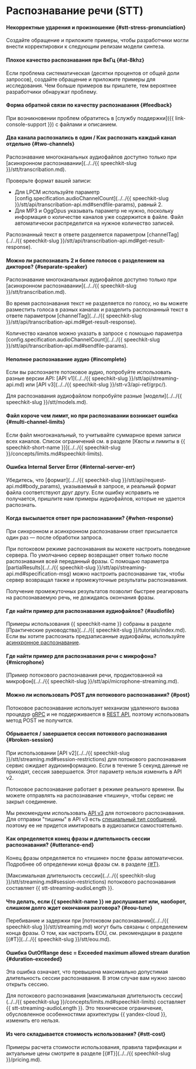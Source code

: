 # Распознавание речи (STT)

#### Некорректные ударения и произношение {#stt-stress-pronunciation}

Создайте обращение и приложите примеры, чтобы разработчики могли внести корректировки к следующим релизам модели синтеза.


#### Плохое качество распознавания при 8кГц {#at-8khz}

Если проблема систематическая (десятки процентов от общей доли запросов), создайте обращение и приложите примеры для исследования. Чем больше примеров вы пришлете, тем вероятнее разработчики обнаружат проблему.


#### Форма обратной связи по качеству распознавания {#feedback}



При возникновении проблем обратитесь в [службу поддержки]({{ link-console-support }}) с файлами и описанием.


#### Два канала распознались в один / Как распознать каждый канал отдельно {#two-channels}

Распознавание многоканальных аудиофайлов доступно только при [асинхронном распознавании](../../{{ speechkit-slug }}/stt/transcribation.md).

Проверьте формат вашей записи:

* Для LPCM используйте параметр [config.specification.audioChannelCount](../../{{ speechkit-slug }}/stt/api/transcribation-api.md#sendfile-params), равный 2.
* Для MP3 и OggOpus указывать параметр не нужно, поскольку информация о количестве каналов уже содержится в файле. Файл автоматически распределится на нужное количество записей.

Распознанный текст в ответе разделяется параметром [channelTag](../../{{ speechkit-slug }}/stt/api/transcribation-api.md#get-result-response).

#### Можно ли распознавать 2 и более голосов с разделением на дикторов? {#separate-speaker}

Распознавание многоканальных аудиофайлов доступно только при [асинхронном распознавании](../../{{ speechkit-slug }}/stt/transcribation.md).

Во время распознавания текст не разделяется по голосу, но вы можете разместить голоса в разных каналах и разделить распознанный текст в ответе параметром [channelTag](../../{{ speechkit-slug }}/stt/api/transcribation-api.md#get-result-response).

Количество каналов можно указать в запросе с помощью параметра [config.specification.audioChannelCount](../../{{ speechkit-slug }}/stt/api/transcribation-api.md#sendfile-params).

#### Неполное распознавание аудио {#incomplete}

Если вы распознаете потоковое аудио, попробуйте использовать разные версии API: [API v1](../../{{ speechkit-slug }}/stt/api/streaming-api.md) или [API v3](../../{{ speechkit-slug }}/stt-v3/api-ref/grpc/). 

Для распознавания аудиофайлом попробуйте разные [модели](../../{{ speechkit-slug }}/stt/models.md).


#### Файл короче чем лимит, но при распознавании возникает ошибка {#multi-channel-limits}

Если файл многоканальный, то учитывайте суммарное время записи всех каналов. Список ограничений см. в разделе [Квоты и лимиты в {{ speechkit-short-name }}](../../{{ speechkit-slug }}/concepts/limits.md#speechkit-limits).

#### Ошибка Internal Server Error {#internal-server-err}

Убедитесь, что [формат](../../{{ speechkit-slug }}/stt/api/request-api.md#body_params), указываемый в запросе, и реальный формат файла соответствуют друг другу. Если ошибку исправить не получается, пришлите нам примеры аудиофайлов, которые не удается распознать.

#### Когда высылается ответ при распознавании? {#when-response}

При синхронном и асинхронном распознавании ответ присылается один раз — после обработки запроса.

При потоковом режиме распознавания вы можете настроить поведение сервера. По умолчанию сервер возвращает ответ только после распознавания всей переданный фразы. С помощью параметра [partialResults](../../{{ speechkit-slug }}/stt/api/streaming-api.md#specification-msg) можно настроить распознавание так, чтобы сервер возвращал также и промежуточные результаты распознавания.

Получение промежуточных результатов позволит быстрее реагировать на распознаваемую речь, не дожидаясь окончания фразы.

#### Где найти пример для распознавания аудиофайлов? {#audiofile}

Примеры использования {{ speechkit-name }} собраны в разделе [Практические руководства](../../{{ speechkit-slug }}/tutorials/index.md). Если вы хотите распознать предзаписанные аудиофайлы, используйте [асинхронное распознавание](../../speechkit/stt/transcribation.md).

#### Где найти пример для распознавания речи с микрофона? {#microphone}

[Пример потокового распознавания речи, продиктованной на микрофон](../../{{ speechkit-slug }}/stt/api/microphone-streaming.md).

#### Можно ли использовать POST для потокового распознавания? {#post}

Потоковое распознавание использует механизм удаленного вызова процедур [gRPC](../../glossary/) и не поддерживается в [REST API](../../glossary/rest-api.md), поэтому использовать метод POST не получится.

#### Обрывается / завершается сессия потокового распознавания {#broken-session}

При использовании [API v2](../../{{ speechkit-slug }}/stt/streaming.md#session-restrictions) для потокового распознавания сервис ожидает аудиоинформацию. Если в течение 5 секунд данные не приходят, сессия завершается. Этот параметр нельзя изменить в API v2.

Потоковое распознавание работает в режиме реального времени. Вы можете отправлять на распознавание «тишину», чтобы сервис не закрыл соединение.

Мы рекомендуем использовать [API v3](../../) для потокового распознавания. Для отправки "тишины" в API v3 есть [специальный тип сообщений](../../speechkit/stt-v3/api-ref/grpc/stt_service.md#SilenceChunk), поэтому ее не придется имитировать в аудиозаписи самостоятельно.

#### Как определяется конец фразы и длительность сессии распознавания? {#utterance-end}

Конец фразы определяется по «тишине» после фразы автоматически. Подробнее об определении конца фразы см. в разделе [{#T}](../../speechkit/stt/eou.md).

[Максимальная длительность сессии](../../{{ speechkit-slug }}/stt/streaming.md#session-restrictions) потокового распознавания составляет {{ stt-streaming-audioLength }}.

#### Что делать, если {{ speechkit-name }} не дослушивает или, наоборот, слишком долго ждет окончания разговора? {#eou-tune}

Перебивание и задержки при [потоковом распознавании](../../{{ speechkit-slug }}/stt/streaming.md) могут быть связаны с определением конца фразы. О том, как настроить EOU, см. рекомендации в разделе [{#T}](../../{{ speechkit-slug }}/stt/eou.md).

#### Ошибка OutOfRange desc = Exceeded maximum allowed stream duration {#duration-exceeded}

Эта ошибка означает, что превышена максимально допустимая длительность сессии распознавания. В этом случае вам нужно заново открыть сессию.

Для потокового распознавания [максимальная длительность сессии](../../{{ speechkit-slug }}/concepts/limits.md#speechkit-limits) составляет {{ stt-streaming-audioLength }}. Это техническое ограничение, обусловленное особенностями архитектуры {{ yandex-cloud }}, изменить его нельзя.

#### Из чего складывается стоимость использования? {#stt-cost}

Примеры расчета стоимости использования, правила тарификации и актуальные цены смотрите в разделе [{#T}](../../{{ speechkit-slug }}/pricing.md).
